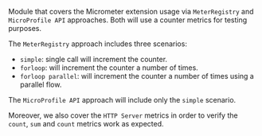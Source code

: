 Module that covers the Micrometer extension usage via `MeterRegistry` and `MicroProfile API` approaches. Both will use a counter metrics for testing purposes. 

The `MeterRegistry` approach includes three scenarios: 
- `simple`: single call will increment the counter.
- `forloop`: will increment the counter a number of times.
- `forloop parallel`: will increment the counter a number of times using a parallel flow.

The `MicroProfile API` approach will include only the `simple` scenario.

Moreover, we also cover the `HTTP Server` metrics in order to verify the `count`, `sum` and `count` metrics work as expected.